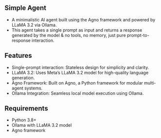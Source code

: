 ## Simple Agent ##
- A minimalistic AI agent built using the Agno framework and powered by LLaMA 3.2 via Ollama. 
- This agent takes a single prompt as input and returns a response generated by the model & no tools, no memory, just pure prompt-to-response interaction.

## Features ##
- Single-prompt interaction: Stateless design for simplicity and clarity.
- LLaMA 3.2: Uses Meta’s LLaMA 3.2 model for high-quality language generation.
- Agno Framework: Built on Agno, a Python framework for modular multi-agent systems.
- Ollama Integration: Seamless local model execution using Ollama.

## Requirements
- Python 3.8+
- Ollama with LLaMA 3.2 model
- Agno framework

